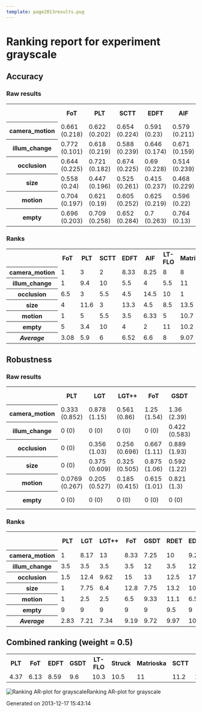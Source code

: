 ```yaml
---
template: page2013results.pug
---
```

<div class='results'>
<h1 class="caption">Ranking report for experiment grayscale</h1>
<h2>Accuracy</h2>
<h3>Raw results</h3>
<div class="table"><table>
<tr><th>&nbsp;</th><th>FoT</th><th>PLT</th><th>SCTT</th><th>EDFT</th><th>AIF</th><th>LT-FLO</th><th>Matrioska</th><th>IVT</th><th>GSDT</th><th>Struck</th><th>TLD</th><th>ORIA</th><th>PJS-S</th><th>DFT</th><th>CCMS</th><th>MIL</th><th>LGT++</th><th>RDET</th><th>LGT</th><th>CT</th><th>HT</th><th>STMT</th><th>Meanshift</th><th>CACTuS-FL</th></tr>
<tr><th>camera_motion</th><td>0.661 (0.218)</td><td>0.622 (0.202)</td><td>0.654 (0.224)</td><td>0.591 (0.23)</td><td>0.579 (0.211)</td><td>0.581 (0.202)</td><td>0.588 (0.21)</td><td>0.62 (0.246)</td><td>0.613 (0.172)</td><td>0.584 (0.226)</td><td>0.542 (0.199)</td><td>0.539 (0.279)</td><td>0.536 (0.216)</td><td>0.524 (0.262)</td><td>0.517 (0.215)</td><td>0.528 (0.193)</td><td>0.494 (0.193)</td><td>0.499 (0.179)</td><td>0.45 (0.18)</td><td>0.475 (0.156)</td><td>0.444 (0.198)</td><td>0.417 (0.255)</td><td>0.413 (0.222)</td><td>0.394 (0.204)</td></tr>
<tr><th>illum_change</th><td>0.772 (0.101)</td><td>0.618 (0.219)</td><td>0.588 (0.239)</td><td>0.646 (0.174)</td><td>0.671 (0.159)</td><td>0.659 (0.15)</td><td>0.596 (0.177)</td><td>0.715 (0.153)</td><td>0.603 (0.159)</td><td>0.608 (0.219)</td><td>0.583 (0.158)</td><td>0.677 (0.205)</td><td>0.445 (0.217)</td><td>0.593 (0.193)</td><td>0.454 (0.235)</td><td>0.447 (0.15)</td><td>0.456 (0.152)</td><td>0.468 (0.129)</td><td>0.401 (0.16)</td><td>0.427 (0.145)</td><td>0.513 (0.207)</td><td>0.234 (0.214)</td><td>0.259 (0.216)</td><td>0.414 (0.192)</td></tr>
<tr><th>occlusion</th><td>0.644 (0.225)</td><td>0.721 (0.182)</td><td>0.674 (0.225)</td><td>0.69 (0.228)</td><td>0.514 (0.239)</td><td>0.578 (0.235)</td><td>0.741 (0.189)</td><td>0.473 (0.199)</td><td>0.607 (0.146)</td><td>0.722 (0.168)</td><td>0.652 (0.215)</td><td>0.419 (0.312)</td><td>0.595 (0.171)</td><td>0.612 (0.265)</td><td>0.549 (0.187)</td><td>0.546 (0.153)</td><td>0.447 (0.152)</td><td>0.492 (0.133)</td><td>0.466 (0.15)</td><td>0.517 (0.114)</td><td>0.426 (0.171)</td><td>0.434 (0.249)</td><td>0.337 (0.164)</td><td>0.357 (0.168)</td></tr>
<tr><th>size</th><td>0.558 (0.24)</td><td>0.447 (0.196)</td><td>0.525 (0.261)</td><td>0.415 (0.237)</td><td>0.468 (0.229)</td><td>0.454 (0.194)</td><td>0.417 (0.218)</td><td>0.424 (0.228)</td><td>0.462 (0.189)</td><td>0.404 (0.227)</td><td>0.552 (0.211)</td><td>0.42 (0.228)</td><td>0.409 (0.189)</td><td>0.362 (0.221)</td><td>0.482 (0.2)</td><td>0.407 (0.208)</td><td>0.416 (0.197)</td><td>0.39 (0.19)</td><td>0.364 (0.192)</td><td>0.356 (0.163)</td><td>0.334 (0.192)</td><td>0.459 (0.199)</td><td>0.359 (0.18)</td><td>0.318 (0.226)</td></tr>
<tr><th>motion</th><td>0.704 (0.197)</td><td>0.621 (0.19)</td><td>0.605 (0.252)</td><td>0.625 (0.219)</td><td>0.596 (0.22)</td><td>0.61 (0.208)</td><td>0.572 (0.205)</td><td>0.627 (0.242)</td><td>0.605 (0.165)</td><td>0.542 (0.244)</td><td>0.549 (0.202)</td><td>0.56 (0.271)</td><td>0.543 (0.227)</td><td>0.54 (0.27)</td><td>0.529 (0.211)</td><td>0.496 (0.184)</td><td>0.57 (0.167)</td><td>0.498 (0.166)</td><td>0.504 (0.168)</td><td>0.449 (0.151)</td><td>0.505 (0.169)</td><td>0.328 (0.224)</td><td>0.377 (0.262)</td><td>0.398 (0.221)</td></tr>
<tr><th>empty</th><td>0.696 (0.203)</td><td>0.709 (0.258)</td><td>0.652 (0.284)</td><td>0.7 (0.263)</td><td>0.764 (0.13)</td><td>0.655 (0.249)</td><td>0.642 (0.29)</td><td>0.56 (0.234)</td><td>0.627 (0.213)</td><td>0.607 (0.296)</td><td>0.602 (0.265)</td><td>0.613 (0.198)</td><td>0.712 (0.156)</td><td>0.706 (0.258)</td><td>0.692 (0.247)</td><td>0.544 (0.21)</td><td>0.631 (0.0853)</td><td>0.526 (0.188)</td><td>0.562 (0.151)</td><td>0.433 (0.127)</td><td>0.435 (0.276)</td><td>0.425 (0.336)</td><td>0.397 (0.241)</td><td>0.303 (0.0925)</td></tr>
</table>
</div><h3>Ranks</h3>
<div class="table"><table>
<tr><th>&nbsp;</th><th>FoT</th><th>PLT</th><th>SCTT</th><th>EDFT</th><th>AIF</th><th>LT-FLO</th><th>Matrioska</th><th>IVT</th><th>GSDT</th><th>Struck</th><th>TLD</th><th>ORIA</th><th>PJS-S</th><th>DFT</th><th>CCMS</th><th>MIL</th><th>LGT++</th><th>RDET</th><th>LGT</th><th>CT</th><th>HT</th><th>STMT</th><th>Meanshift</th><th>CACTuS-FL</th></tr>
<tr><th>camera_motion</th><td>1</td><td>3</td><td>2</td><td>8.33</td><td>8.25</td><td>8</td><td>8</td><td>4</td><td>8.5</td><td>9.75</td><td>11</td><td>8.33</td><td>13</td><td>15</td><td>16</td><td>14</td><td>18</td><td>17</td><td>20.5</td><td>19</td><td>20.5</td><td>22.5</td><td>23</td><td>23.5</td></tr>
<tr><th>illum_change</th><td>1</td><td>9.4</td><td>10</td><td>5.5</td><td>4</td><td>5.5</td><td>11</td><td>2</td><td>9</td><td>9.4</td><td>12.5</td><td>3</td><td>16.2</td><td>9.6</td><td>18</td><td>17</td><td>17.5</td><td>16.7</td><td>22</td><td>17.7</td><td>16.5</td><td>24</td><td>23</td><td>21</td></tr>
<tr><th>occlusion</th><td>6.5</td><td>3</td><td>5.5</td><td>4.5</td><td>14.5</td><td>10</td><td>1</td><td>19.5</td><td>10</td><td>2</td><td>6</td><td>20</td><td>9</td><td>8.33</td><td>12.5</td><td>12.5</td><td>20</td><td>17</td><td>17</td><td>14.5</td><td>20.5</td><td>20.5</td><td>23.5</td><td>23.5</td></tr>
<tr><th>size</th><td>4</td><td>11.6</td><td>3</td><td>13.3</td><td>4.5</td><td>8.5</td><td>13.5</td><td>9.5</td><td>10.7</td><td>12.8</td><td>2</td><td>12.2</td><td>12.4</td><td>19.2</td><td>4.5</td><td>12.6</td><td>14.4</td><td>18</td><td>17.8</td><td>20.3</td><td>23.5</td><td>11.5</td><td>20</td><td>23.5</td></tr>
<tr><th>motion</th><td>1</td><td>5</td><td>5.5</td><td>3.5</td><td>6.33</td><td>5</td><td>10.7</td><td>3.5</td><td>7.25</td><td>14</td><td>14.3</td><td>8.5</td><td>12.3</td><td>12.5</td><td>15.3</td><td>18.3</td><td>11.3</td><td>18</td><td>18</td><td>21</td><td>18.5</td><td>24</td><td>23</td><td>22</td></tr>
<tr><th>empty</th><td>5</td><td>3.4</td><td>10</td><td>4</td><td>2</td><td>11</td><td>10.2</td><td>16.5</td><td>11.5</td><td>11</td><td>14.3</td><td>11.3</td><td>4.2</td><td>4</td><td>6.25</td><td>17.5</td><td>11.5</td><td>19.5</td><td>16.5</td><td>21</td><td>20.8</td><td>21.5</td><td>21.5</td><td>24</td></tr>
<tr><th><em>Average</em></th><td>3.08</td><td>5.9</td><td>6</td><td>6.52</td><td>6.6</td><td>8</td><td>9.07</td><td>9.17</td><td>9.49</td><td>9.82</td><td>10</td><td>10.6</td><td>11.2</td><td>11.4</td><td>12.1</td><td>15.3</td><td>15.5</td><td>17.7</td><td>18.6</td><td>18.9</td><td>20</td><td>20.7</td><td>22.3</td><td>22.9</td></tr>
</table>
</div><h2>Robustness</h2>
<h3>Raw results</h3>
<div class="table"><table>
<tr><th>&nbsp;</th><th>PLT</th><th>LGT</th><th>LGT++</th><th>FoT</th><th>GSDT</th><th>RDET</th><th>EDFT</th><th>MIL</th><th>Struck</th><th>DFT</th><th>LT-FLO</th><th>CT</th><th>HT</th><th>Matrioska</th><th>ORIA</th><th>IVT</th><th>PJS-S</th><th>Meanshift</th><th>SCTT</th><th>STMT</th><th>CACTuS-FL</th><th>CCMS</th><th>TLD</th><th>AIF</th></tr>
<tr><th>camera_motion</th><td>0.333 (0.852)</td><td>0.878 (1.15)</td><td>0.561 (0.86)</td><td>1.25 (1.54)</td><td>1.36 (2.39)</td><td>1.36 (1.67)</td><td>1.33 (1.6)</td><td>1.59 (2.13)</td><td>3.5 (10.5)</td><td>1.17 (1.41)</td><td>1.74 (2.12)</td><td>2.21 (2.53)</td><td>5.13 (7.74)</td><td>1.08 (1.39)</td><td>2.17 (2.21)</td><td>1.83 (2.04)</td><td>2.01 (2.56)</td><td>3.17 (2.31)</td><td>2.83 (2.92)</td><td>7.33 (13.5)</td><td>4.75 (6.9)</td><td>3.83 (2.71)</td><td>7.83 (11.4)</td><td>3.49 (4.95)</td></tr>
<tr><th>illum_change</th><td>0 (0)</td><td>0 (0)</td><td>0 (0)</td><td>0 (0)</td><td>0.422 (0.583)</td><td>0 (0)</td><td>0.333 (0.477)</td><td>0.489 (0.757)</td><td>0.333 (0.477)</td><td>0.667 (0.477)</td><td>0.244 (0.57)</td><td>0.4 (0.809)</td><td>0.0444 (0.208)</td><td>0.333 (0.477)</td><td>1.42 (2.09)</td><td>0.667 (0.953)</td><td>0.578 (0.839)</td><td>2.33 (1.91)</td><td>1 (0.826)</td><td>10.3 (7.85)</td><td>3 (3.6)</td><td>5 (2.18)</td><td>1.33 (1.26)</td><td>1.42 (0.657)</td></tr>
<tr><th>occlusion</th><td>0 (0)</td><td>0.356 (1.03)</td><td>0.256 (0.696)</td><td>0.667 (1.11)</td><td>0.889 (1.93)</td><td>0.9 (1.94)</td><td>0.833 (1.07)</td><td>0.756 (1.72)</td><td>0 (0)</td><td>0.333 (0.474)</td><td>1.01 (1.92)</td><td>0.867 (1.79)</td><td>3.33 (7.65)</td><td>0.167 (0.375)</td><td>0.7 (1.59)</td><td>0.833 (1.47)</td><td>0.722 (1.41)</td><td>0.833 (1.87)</td><td>1.33 (2.57)</td><td>0.333 (0.75)</td><td>0.5 (0.768)</td><td>0.833 (1.07)</td><td>2 (3.63)</td><td>2.5 (4.95)</td></tr>
<tr><th>size</th><td>0 (0)</td><td>0.375 (0.609)</td><td>0.325 (0.505)</td><td>0.875 (1.06)</td><td>0.592 (1.22)</td><td>0.95 (0.906)</td><td>0.625 (0.861)</td><td>0.942 (1.06)</td><td>1.5 (3.25)</td><td>0.875 (1.54)</td><td>1.21 (1.54)</td><td>0.992 (1.16)</td><td>1.64 (2.46)</td><td>1.5 (2.3)</td><td>0.983 (1.8)</td><td>1.88 (1.91)</td><td>1.3 (1.52)</td><td>1.25 (1.65)</td><td>1.75 (1.65)</td><td>5.88 (14.1)</td><td>1.38 (2.61)</td><td>1.75 (1.49)</td><td>4 (4.2)</td><td>1.94 (2.05)</td></tr>
<tr><th>motion</th><td>0.0769 (0.267)</td><td>0.205 (0.527)</td><td>0.185 (0.415)</td><td>0.615 (1.01)</td><td>0.821 (1.3)</td><td>0.769 (1.01)</td><td>0.538 (0.932)</td><td>0.897 (1.25)</td><td>2.23 (3.61)</td><td>0.769 (1.12)</td><td>1.22 (1.45)</td><td>1.13 (1.38)</td><td>0.836 (1.55)</td><td>1.54 (2.51)</td><td>2.07 (2.31)</td><td>1.23 (1.85)</td><td>1.21 (1.56)</td><td>2.38 (2.31)</td><td>1.54 (1.5)</td><td>4.62 (6.29)</td><td>5.31 (6.64)</td><td>2 (2.08)</td><td>3.08 (3.39)</td><td>1.59 (2.04)</td></tr>
<tr><th>empty</th><td>0 (0)</td><td>0 (0)</td><td>0 (0)</td><td>0 (0)</td><td>0 (0)</td><td>0.0133 (0.115)</td><td>0 (0)</td><td>0 (0)</td><td>0.2 (0.403)</td><td>0 (0)</td><td>0.0267 (0.162)</td><td>0 (0)</td><td>1.43 (2.14)</td><td>0.2 (0.403)</td><td>0.0133 (0.115)</td><td>0 (0)</td><td>0.08 (0.273)</td><td>0 (0)</td><td>0 (0)</td><td>1.2 (1.61)</td><td>0.4 (0.805)</td><td>0 (0)</td><td>0 (0)</td><td>0.12 (0.327)</td></tr>
</table>
</div><h3>Ranks</h3>
<div class="table"><table>
<tr><th>&nbsp;</th><th>PLT</th><th>LGT</th><th>LGT++</th><th>FoT</th><th>GSDT</th><th>RDET</th><th>EDFT</th><th>MIL</th><th>Struck</th><th>DFT</th><th>LT-FLO</th><th>CT</th><th>HT</th><th>Matrioska</th><th>ORIA</th><th>IVT</th><th>PJS-S</th><th>Meanshift</th><th>SCTT</th><th>STMT</th><th>CACTuS-FL</th><th>CCMS</th><th>TLD</th><th>AIF</th></tr>
<tr><th>camera_motion</th><td>1</td><td>8.17</td><td>13</td><td>8.33</td><td>7.25</td><td>10</td><td>9.22</td><td>10</td><td>10.5</td><td>8.33</td><td>12.6</td><td>14.7</td><td>16.5</td><td>8.33</td><td>15.1</td><td>13.2</td><td>13.2</td><td>20.7</td><td>17.7</td><td>9</td><td>19.7</td><td>22</td><td>20</td><td>19.2</td></tr>
<tr><th>illum_change</th><td>3.5</td><td>3.5</td><td>3.5</td><td>3.5</td><td>12</td><td>3.5</td><td>12</td><td>12</td><td>12</td><td>16.2</td><td>10</td><td>12</td><td>3.5</td><td>12</td><td>13.6</td><td>12.8</td><td>12.8</td><td>20.7</td><td>19.2</td><td>24</td><td>19.4</td><td>23</td><td>19.2</td><td>20</td></tr>
<tr><th>occlusion</th><td>1.5</td><td>12.4</td><td>9.62</td><td>15</td><td>13</td><td>12.5</td><td>17.1</td><td>11.5</td><td>1.5</td><td>14.1</td><td>15.9</td><td>13</td><td>13.6</td><td>12.4</td><td>11.3</td><td>15.3</td><td>14.1</td><td>11.5</td><td>15.5</td><td>11.7</td><td>15.2</td><td>17.1</td><td>18.4</td><td>16.9</td></tr>
<tr><th>size</th><td>1</td><td>7.75</td><td>6.4</td><td>12.8</td><td>7.75</td><td>13.2</td><td>10.1</td><td>13.1</td><td>10.6</td><td>9.56</td><td>13.2</td><td>13.4</td><td>13.9</td><td>13.4</td><td>11.1</td><td>20.5</td><td>13.2</td><td>13.4</td><td>20</td><td>12.3</td><td>11.2</td><td>20.5</td><td>23</td><td>20.5</td></tr>
<tr><th>motion</th><td>1</td><td>2.5</td><td>2.5</td><td>6.5</td><td>9.33</td><td>11.1</td><td>6.5</td><td>11.4</td><td>12.1</td><td>10.7</td><td>14.6</td><td>14</td><td>6.5</td><td>11.6</td><td>19</td><td>13.2</td><td>14</td><td>20.6</td><td>17.5</td><td>21.2</td><td>24</td><td>18.5</td><td>22</td><td>15.2</td></tr>
<tr><th>empty</th><td>9</td><td>9</td><td>9</td><td>9</td><td>9</td><td>9.5</td><td>9</td><td>9</td><td>20.5</td><td>9</td><td>9.5</td><td>9</td><td>23.5</td><td>20.5</td><td>9.5</td><td>9</td><td>17</td><td>9</td><td>9</td><td>23.5</td><td>20.5</td><td>9</td><td>9</td><td>20</td></tr>
<tr><th><em>Average</em></th><td>2.83</td><td>7.21</td><td>7.34</td><td>9.19</td><td>9.72</td><td>9.97</td><td>10.7</td><td>11.2</td><td>11.2</td><td>11.3</td><td>12.6</td><td>12.7</td><td>12.9</td><td>13</td><td>13.3</td><td>14</td><td>14.1</td><td>16</td><td>16.5</td><td>17</td><td>18.3</td><td>18.4</td><td>18.6</td><td>18.6</td></tr>
</table>
</div><h2>Combined ranking (weight = 0.5)</h2>
<div class="table"><table>
<tr><th>PLT</th><th>FoT</th><th>EDFT</th><th>GSDT</th><th>LT-FLO</th><th>Struck</th><th>Matrioska</th><th>SCTT</th><th>DFT</th><th>LGT++</th><th>IVT</th><th>ORIA</th><th>AIF</th><th>PJS-S</th><th>LGT</th><th>MIL</th><th>RDET</th><th>TLD</th><th>CCMS</th><th>CT</th><th>HT</th><th>STMT</th><th>Meanshift</th><th>CACTuS-FL</th></tr>
<tr><td>4.37</td><td>6.13</td><td>8.59</td><td>9.6</td><td>10.3</td><td>10.5</td><td>11</td><td>11.2</td><td>11.4</td><td>11.4</td><td>11.6</td><td>11.9</td><td>12.6</td><td>12.6</td><td>12.9</td><td>13.2</td><td>13.8</td><td>14.3</td><td>15.2</td><td>15.8</td><td>16.5</td><td>18.8</td><td>19.1</td><td>20.6</td></tr>
</table>
</div><p class="plot"><img src="images/ranking_grayscale.png" alt="Ranking AR-plot for grayscale" /><span class="caption">Ranking AR-plot for grayscale</span></p>
<p class="timestamp">Generated on 2013-12-17 15:43:14</p>
</div>
